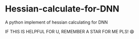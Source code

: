 # Hessian-calculate-for-DNN
A python implement of hessian calculating for DNN

IF THIS IS HELPFUL FOR U, REMEMBER A STAR FOR ME PLS! :smile:
